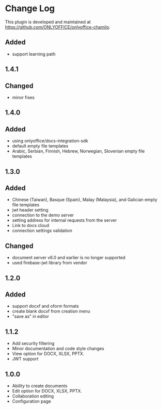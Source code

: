 # Change Log

This plugin is developed and maintained at https://github.com/ONLYOFFICE/onlyoffice-chamilo.

##
## Added
- support learning path

## 1.4.1
## Changed
- minor fixes

## 1.4.0
## Added
- using onlyoffice/docs-integration-sdk
- default empty file templates
- Arabic, Serbian, Finnish, Hebrew, Norwegian, Slovenian empty file templates

## 1.3.0
## Added
- Chinese (Taiwan), Basque (Spain), Malay (Malaysia), and Galician empty file templates
- jwt header setting
- connection to the demo server
- setting address for internal requests from the server
- Link to docs cloud
- connection settings validation

## Changed
- document server v6.0 and earlier is no longer supported
- used firebase-jwt library from vendor

## 1.2.0
## Added
- support docxf and oform formats
- create blank docxf from creation menu
- "save as" in editor

## 1.1.2
- Add security filtering
- Minor documentation and code style changes
- View option for DOCX, XLSX, PPTX.
- JWT support

## 1.0.0
- Ability to create documents
- Edit option for DOCX, XLSX, PPTX.
- Collaboration editing
- Configuration page
